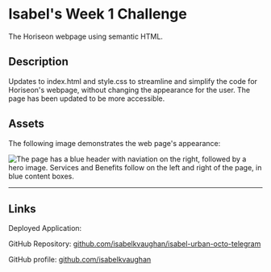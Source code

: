 # Isabel's Week 1 Challenge

The Horiseon webpage using semantic HTML.

## Description

Updates to index.html and style.css to streamline and simplify the code for Horiseon's webpage, without changing the appearance for the user. The page has been updated to be more accessible.

## Assets

The following image demonstrates the web page's appearance:

![The page has a blue header with naviation on the right, followed by a hero image. Services and Benefits follow on the left and right of the page, in blue content boxes.](./assets/images/isabel-urban-octo-telegram-preview.png)

---

## Links

Deployed Application:

GitHub Repository: [github.com/isabelkvaughan/isabel-urban-octo-telegram](https://github.com/isabelkvaughan/isabel-urban-octo-telegram)

GitHub profile: [github.com/isabelkvaughan](https://github.com/isabelkvaughan)

